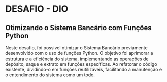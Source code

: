 <h1> DESAFIO - DIO </h1>
<H2>Otimizando o Sistema Bancário com Funções Python</H2>

<P> Neste desafio, foi possivel otimizar o Sistema Bancário previamente desenvolvido com o uso de funções Python. O objetivo foi aprimorar a estrutura e a eficiência do sistema, implementando as operações de depósito, saque e extrato em funções específicas. Ao refatorar o código existente, dividindo-o em funções reutilizáveis, facilitando a manutenção e o entendimento do sistema como um todo. </P>
